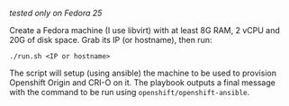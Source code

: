 _tested only on Fedora 25_

Create a Fedora machine (I use libvirt) with at least 8G RAM, 2 vCPU and 20G of
disk space. Grab its IP (or hostname), then run:
```
./run.sh <IP or hostname>
```
The script will setup (using ansible) the machine to be used to provision Openshift
Origin and CRI-O on it. The playbook outputs a final message with the command to
be run using `openshift/openshift-ansible`.
